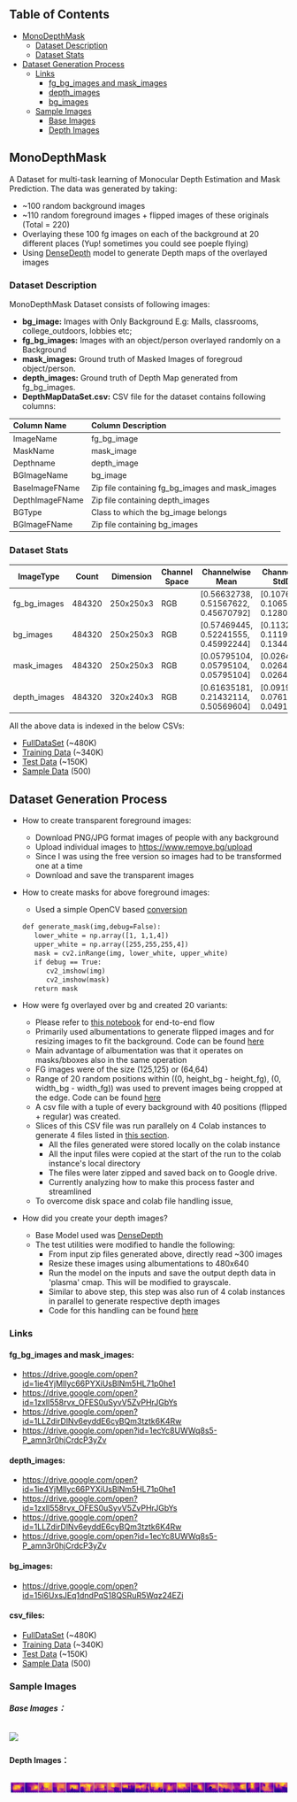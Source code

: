 
## **Table of Contents**

* [MonoDepthMask](#monodepthmask)
    * [Dataset Description](#dataset-description)
    * [Dataset Stats](#dataset-stats)
* [Dataset Generation Process](#dataset-generation-process)
    * [Links](#links)
      + [fg_bg_images and mask_images](#fg_bg_images-and-mask_images)
      + [depth_images](#depth_images)
      + [bg_images](#bg_images)
    * [Sample Images](#sample-images)
      + [Base Images](#base-images)
      + [Depth Images](#depth-images)


<!-- toc -->


## MonoDepthMask
A Dataset for multi-task learning of Monocular Depth Estimation and Mask Prediction. 
The data was generated by taking:
   - ~100 random background images
   - ~110 random foreground images + flipped images of these originals (Total = 220)
   - Overlaying these 100 fg images on each of the background at 20 different places (Yup! sometimes you could see poeple flying)
   - Using [DenseDepth](https://github.com/ialhashim/DenseDepth) model to generate Depth maps of the overlayed images
   
### Dataset Description
MonoDepthMask Dataset consists of following images:
- **bg_image:** Images with Only Background E.g: Malls, classrooms, college_outdoors, lobbies etc;
- **fg_bg_images:** Images with an object/person overlayed randomly on a Background
- **mask_images:** Ground truth of Masked Images of foregroud object/person.
- **depth_images:** Ground truth of Depth Map generated from fg_bg_images.
- **DepthMapDataSet.csv:** CSV file for the dataset contains following columns:

| Column Name  | Column Description  |
| :------------ | :------------ |
|  ImageName | fg_bg_image  |
| MaskName  | mask_image   |
| Depthname  |  depth_image |
| BGImageName  | bg_image  |
| BaseImageFName  |  Zip file containing fg_bg_images and mask_images |
|  DepthImageFName | Zip file containing depth_images  |
| BGType  | Class to which the bg_image belongs  |
| BGImageFName  | Zip file containing bg_images |

### Dataset Stats
| ImageType  | Count  |  Dimension  | Channel Space  | Channelwise Mean  | Channelwise StdDev  | Link |
| ------------ | ------------ | ------------ | ------------ | ------------ | ------------ | ------------ |
| fg_bg_images |  484320 |     250x250x3 |  RGB |           [0.56632738, 0.51567622, 0.45670792]  | [0.1076622,  0.10650349, 0.12808967]| https://github.com/rajy4683/MonoMaskDepth/blob/master/README.md#fg_bg_images-and-mask_images |
| bg_images |      484320 |     250x250x3|  RGB|          [0.57469445, 0.52241555, 0.45992244] |  [0.11322354, 0.11195428, 0.13441683] | https://github.com/rajy4683/MonoMaskDepth/blob/master/README.md#bg_images |
| mask_images|    484320|     250x250x3|  RGB|           [0.05795104, 0.05795104, 0.05795104] | [0.02640032, 0.02640032, 0.02640032] | https://github.com/rajy4683/MonoMaskDepth/blob/master/README.md#fg_bg_images-and-mask_images |
| depth_images|   484320|     320x240x3|  RGB|           [0.61635181, 0.21432114, 0.50569604] | [0.09193359, 0.07619106, 0.04919082] | https://github.com/rajy4683/MonoMaskDepth/blob/master/README.md#depth_images |

All the above data is indexed in the below CSVs:           
   * [FullDataSet](https://drive.google.com/open?id=1AlU-92oJHPrbAX-GMheRIWZGXAsHcp8U) (~480K)   
   * [Training Data](https://drive.google.com/open?id=1-2X21tqGlwrJ93RBlOPQEeGsqfQmSyJ2) (~340K)
   * [Test Data](https://drive.google.com/open?id=1-2yGqzdVQ9FycQcdYw91JvK2o7cvn2wC) (~150K)
   * [Sample Data](https://drive.google.com/open?id=1e4dbAD6RbSnhPrMOln6jTH5m79mCLkKR) (500)
 


## Dataset Generation Process
* How to create transparent foreground images:
	* Download PNG/JPG format images of people with any background
	* Upload individual images to https://www.remove.bg/upload 
	* Since I was using the free version so images had to be transformed one at a time
	* Download and save the transparent images
* How to create masks for above foreground images:
	* Used a simple OpenCV based [conversion](https://github.com/rajy4683/MonoMaskDepth/blob/c58e18fd0357453ae09f643c3f1ca8e53db7fcf4/monomaskdepthutils.py#L118)
   ```
   def generate_mask(img,debug=False):    
      lower_white = np.array([1, 1,1,4])
      upper_white = np.array([255,255,255,4])
      mask = cv2.inRange(img, lower_white, upper_white)
      if debug == True:
         cv2_imshow(img)
         cv2_imshow(mask)
      return mask
   ```
* How were fg overlayed over bg and created 20 variants:
   * Please refer to [this notebook](https://github.com/rajy4683/MonoMaskDepth/blob/master/DataGeneratorPipeline.ipynb) for end-to-end flow
   * Primarily used albumentations to generate flipped images and for resizing images to fit the background. Code can be found [here](https://github.com/rajy4683/MonoMaskDepth/blob/c58e18fd0357453ae09f643c3f1ca8e53db7fcf4/monomaskdepthutils.py#L188)
   * Main advantage of albumentation was that it operates on masks/bboxes also in the same operation
   * FG images were of the size (125,125) or (64,64)
   * Range of 20 random positions within ((0, height_bg - height_fg), (0, width_bg - width_fg)) was used to prevent images being cropped at the edge. Code can be found [here](https://github.com/rajy4683/MonoMaskDepth/blob/c58e18fd0357453ae09f643c3f1ca8e53db7fcf4/monomaskdepthutils.py#L227)
   * A csv file with a tuple of every background with 40 positions (flipped + regular) was created.
   * Slices of this CSV file was run parallely on 4 Colab instances to generate 4 files listed in [this section](https://github.com/rajy4683/MonoMaskDepth/blob/master/README.md#fg_bg_images-and-mask_images).
      + All the files generated were stored locally on the colab instance
      + All the input files were copied at the start of the run to the colab instance's local directory
      + The files were later zipped and saved back on to Google drive.
      + Currently analyzing how to make this process faster and streamlined
   * To overcome disk space and colab file handling issue,

* How did you create your depth images?
   * Base Model used was [DenseDepth](https://github.com/ialhashim/DenseDepth/blob/master/DenseDepth.ipynb)
   * The test utilities were modified to handle the following:
      * From input zip files generated above, directly read ~300 images
      * Resize these images using albumentations to 480x640 
      * Run the model on the inputs and save the output depth data in 'plasma' cmap. This will be modified to grayscale.
      * Similar to above step, this step was also run of 4 colab instances in parallel to generate respective depth images
      * Code for this handling can be found [here](https://colab.research.google.com/drive/1QpcN8SE82asljEr5_m_yOFkWE3jvnJhq?authuser=1#scrollTo=vR3sAKJX_CZY)
      

### Links

#### fg_bg_images and mask_images:
   - https://drive.google.com/open?id=1ie4YjMIlyc66PYXiUsBlNm5HL71p0he1 
   - https://drive.google.com/open?id=1zxIl558rvx_OFES0uSyvV5ZvPHrJGbYs 
   - https://drive.google.com/open?id=1LLZdirDlNv6eyddE6cyBQm3tztk6K4Rw 
   - https://drive.google.com/open?id=1ecYc8UWWq8s5-P_amn3r0hjCrdcP3yZv 
#### depth_images:
   - https://drive.google.com/open?id=1ie4YjMIlyc66PYXiUsBlNm5HL71p0he1 
   - https://drive.google.com/open?id=1zxIl558rvx_OFES0uSyvV5ZvPHrJGbYs 
   - https://drive.google.com/open?id=1LLZdirDlNv6eyddE6cyBQm3tztk6K4Rw 
   - https://drive.google.com/open?id=1ecYc8UWWq8s5-P_amn3r0hjCrdcP3yZv
#### bg_images:
   - https://drive.google.com/open?id=15l6UxsJEq1dndPqS18QSRuR5Wqz24EZi    
#### csv_files:
   - [FullDataSet](https://drive.google.com/open?id=1AlU-92oJHPrbAX-GMheRIWZGXAsHcp8U) (~480K)   
   - [Training Data](https://drive.google.com/open?id=1-2X21tqGlwrJ93RBlOPQEeGsqfQmSyJ2) (~340K)
   - [Test Data](https://drive.google.com/open?id=1-2yGqzdVQ9FycQcdYw91JvK2o7cvn2wC) (~150K)
   - [Sample Data](https://drive.google.com/open?id=1e4dbAD6RbSnhPrMOln6jTH5m79mCLkKR) (500)

### Sample Images

##### Base Images：

[![](https://github.com/rajy4683/MonoMaskDepth/blob/master/allimg.png)](https://github.com/rajy4683/MonoMaskDepth/blob/master/allimg.png "Samples of BG/FG_BG/Masks")
----
#### Depth Images：

[![](https://github.com/rajy4683/MonoMaskDepth/blob/master/depthmap.png)](https://github.com/rajy4683/MonoMaskDepth/blob/master/depthmap.png "Depth Images")
----

